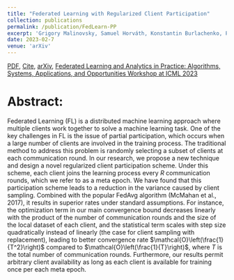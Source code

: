 ```yaml
---
title: "Federated Learning with Regularized Client Participation"
collection: publications
permalink: /publication/FedLearn-PP
excerpt: 'Grigory Malinovsky, Samuel Horváth, Konstantin Burlachenko, Peter Richtárik'
date: 2023-02-7
venue: 'arXiv'
---
```


[PDF](https://arxiv.org/pdf/2302.03662.pdf), [Cite](https://grigory-malinovsky.github.io/files/5gcs.txt), [arXiv](https://arxiv.org/abs/2302.03662), [Federated Learning and Analytics in Practice: Algorithms, Systems, Applications, and Opportunities Workshop at ICML 2023](https://fl-icml2023.github.io) 

Abstract:
======
Federated Learning (FL) is a distributed machine learning approach where multiple clients work together to solve a machine learning task. One of the key challenges in FL is the issue of partial participation, which occurs when a large number of clients are involved in the training process. The traditional method to address this problem is randomly selecting a subset of clients at each communication round. In our research, we propose a new technique and design a novel regularized client participation scheme. Under this scheme, each client joins the learning process every $R$ communication rounds, which we refer to as a meta epoch. We have found that this participation scheme leads to a reduction in the variance caused by client sampling. Combined with the popular FedAvg algorithm (McMahan et al., 2017), it results in superior rates under standard assumptions. For instance, the optimization term in our main convergence bound decreases linearly with the product of the number of communication rounds and the size of the local dataset of each client, and the statistical term scales with step size quadratically instead of linearly (the case for client sampling with replacement), leading to better convergence rate $\mathcal{O}\left(\frac{1}{T^2}\right)$ compared to $\mathcal{O}\left(\frac{1}{T}\right)$, where $T$ is the total number of communication rounds. Furthermore, our results permit arbitrary client availability as long as each client is available for training once per each meta epoch.

